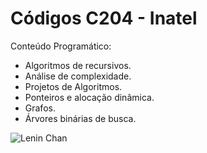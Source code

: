 # Códigos C204 - Inatel

Conteúdo Programático:
- Algoritmos de recursivos.
- Análise de complexidade.
- Projetos de Algoritmos.
- Ponteiros e alocação dinâmica.
- Grafos.
- Árvores binárias de busca.

![Lenin Chan](https://64.media.tumblr.com/tumblr_m9yrbvwofH1rfmqsoo1_250.png)